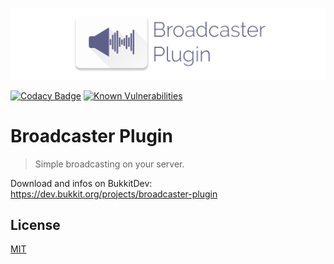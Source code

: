 ![Logo](logo.png)

[![Codacy Badge](https://api.codacy.com/project/badge/Grade/7a35936d4add49e8b636c9a2140e8561)](https://www.codacy.com/app/axel.rindle/Broadcaster-Plugin?utm_source=github.com&amp;utm_medium=referral&amp;utm_content=axelrindle/Broadcaster-Plugin&amp;utm_campaign=Badge_Grade)
[![Known Vulnerabilities](https://snyk.io/test/github/axelrindle/Broadcaster-Plugin/badge.svg?targetFile=build.gradle)](https://snyk.io/test/github/axelrindle/Broadcaster-Plugin?targetFile=build.gradle)

# Broadcaster Plugin

> Simple broadcasting on your server.

Download and infos on BukkitDev:
https://dev.bukkit.org/projects/broadcaster-plugin

## License
[MIT](LICENSE)
